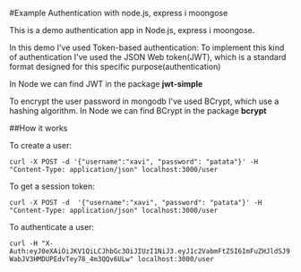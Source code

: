 #Example Authentication with node.js, express i moongose

This is a demo authentication app in Node.js, express i moongose.

In this demo I've used Token-based authentication: 
To implement this kind of authentication I've used the JSON Web token(JWT), which is a standard format designed for this specific purpose(authentication)

In Node we can find JWT in the package **jwt-simple**

To encrypt the user password in mongodb I've used BCrypt, which use a hashing algorithm. In Node we can find BCrypt in the package **bcrypt**

##How it works

To create a user:

    curl -X POST -d '{"username":"xavi", "password": "patata"}' -H "Content-Type: application/json" localhost:3000/user
    
To get a session token:
    
    curl -X POST -d  '{"username":"xavi", "password": "patata"}' -H "Content-Type: application/json" localhost:3000/user
    
To authenticate a user:

    curl -H "X-Auth:eyJ0eXAiOiJKV1QiLCJhbGc3OiJIUzI1NiJ3.eyJ1c2VabmFtZSI6ImFuZHJldSJ9.OVto8nX7vUgL-WabJV3HMDUPEdvTey78_4m3QQv6ULw" localhost:3000/user